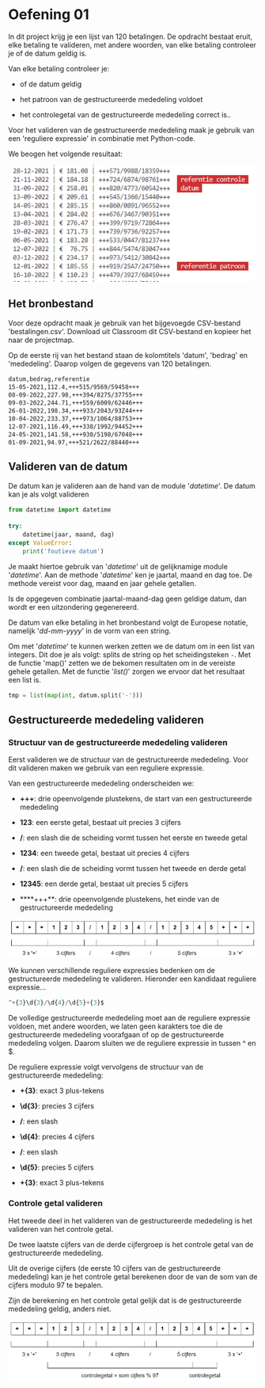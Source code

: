 # Oefening 01

In dit project krijg je een lijst van 120 betalingen.  De opdracht bestaat eruit, elke betaling te valideren, met andere woorden, van elke betaling controleer je of de datum geldig is.  

Van elke betaling controleer je:

* of de datum geldig

* het patroon van de gestructureerde mededeling voldoet 

* het controlegetal van de gestructureerde mededeling correct is..  

Voor het valideren van de gestructureerde mededeling maak je gebruik van een 'reguliere expressie' in combinatie met Python-code.

We beogen het volgende resultaat:

<img src="afbeeldingen/2023-01-27-22-05-59-image.png" width="500">

## Het bronbestand

Voor deze opdracht maak je gebruik van het bijgevoegde CSV-bestand 'bestalingen.csv'.  Download uit Classroom dit CSV-bestand en kopieer het naar de projectmap.

Op de eerste rij van het bestand staan de kolomtitels 'datum', 'bedrag' en 'mededeling'.  Daarop volgen de gegevens van 120 betalingen.

```textile
datum,bedrag,referentie
15-05-2021,112.4,+++515/9569/59458+++
08-09-2022,227.98,+++394/8275/37755+++
09-03-2022,244.71,+++559/6009/62446+++
26-01-2022,198.34,+++933/2043/93Z44+++
10-04-2022,233.37,+++973/1064/88753+++
12-07-2021,116.49,+++338/1992/94452+++
24-05-2021,141.58,+++930/5198/67048+++
01-09-2021,94.97,+++521/2622/88440+++
```

## Valideren van de datum

De datum kan je valideren aan de hand van de module '*datetime*'.  De datum kan je als volgt valideren

```python
from datetime import datetime

try:
    datetime(jaar, maand, dag)
except ValueError:
    print('foutieve datum')
```

Je maakt hiertoe gebruik van '*datetime*' uit de gelijknamige module '*datetime*'.  Aan de methode '*datetime*' ken je jaartal, maand en dag toe.  De methode vereist voor dag, maand en jaar gehele getallen.

Is de opgegeven combinatie jaartal-maand-dag geen geldige datum, dan wordt er een uitzondering gegenereerd.

De datum van elke betaling in het bronbestand volgt de Europese notatie, namelijk '*dd-mm-yyyy*' in de vorm van een string.

Om met '*datetime*' te kunnen werken zetten we de datum om in een list van integers.  Dit doe je als volgt: splits de string op het scheidingsteken `-`.  Met de functie 'map()' zetten we de bekomen resultaten om in de vereiste gehele getallen.  Met de functie '*list()*' zorgen we ervoor dat het resultaat een list is.

```python
tmp = list(map(int, datum.split('-')))
```

## Gestructureerde mededeling valideren

### Structuur van de gestructureerde mededeling valideren

Eerst valideren we de structuur van de gestructureerde mededeling.  Voor dit valideren maken we gebruik van een reguliere expressie.

Van een gestructureerde mededeling onderscheiden we:

* **+++**: drie opeenvolgende plustekens, de start van een gestructureerde mededeling

* **123**: een eerste getal, bestaat uit precies 3 cijfers

* **/**: een slash die de scheiding vormt tussen het eerste en tweede getal

* **1234**: een tweede getal, bestaat uit precies 4 cijfers

* **/**: een slash die de scheiding vormt tussen het tweede en derde getal

* **12345**: een derde getal, bestaat uit precies 5 cijfers

* ****+++**: drie opeenvolgende plustekens, het einde van de gestructureerde mededeling

<img src="afbeeldingen/2023-01-27-22-33-03-image.png" width="500">

We kunnen verschillende reguliere expressies bedenken om de gestructureerde mededeling te valideren.  Hieronder een kandidaat reguliere expressie...

```python
^+{3}\d{3}/\d{4}/\d{5}+{3}$
```

De volledige gestructureerde mededeling moet aan de reguliere expressie voldoen, met andere woorden, we laten geen karakters toe die de gestructureerde mededeling voorafgaan of op de gestructureerde mededeling volgen.  Daarom sluiten we de reguliere expressie in tussen ^ en \$.

De reguliere expressie volgt vervolgens de structuur van de gestructureerde mededeling:

* **+{3}**: exact 3 plus-tekens

* **\d{3}**: precies 3 cijfers

* **/**: een slash

* **\d{4}**: precies 4 cijfers

* **/**: een slash

* **\d{5}**: precies 5 cijfers

* **+{3}**: exact 3 plus-tekens

### Controle getal valideren

Het tweede deel in het valideren van de gestructureerde mededeling is het valideren van het controle getal.

De twee laatste cijfers van de derde cijfergroep is het controle getal van de gestructureerde mededeling.

Uit de overige cijfers (de eerste 10 cijfers van de gestructureerde mededeling) kan je het controle getal berekenen door de van de som van de cijfers modulo 97 te bepalen.

Zijn de berekening en het controle getal gelijk dat is de gestructureerde mededeling geldig, anders niet.

<img src="afbeeldingen/2023-01-27-22-48-53-image.png" width="500">
